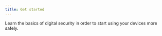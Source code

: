 ```yaml
---
title: Get started
---
```

Learn the basics of digital security in order to start using your devices more safely.

